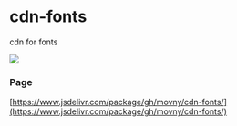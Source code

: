 # cdn-fonts
cdn for fonts

[![](https://data.jsdelivr.com/v1/package/gh/movny/cdn-fonts/badge)](https://www.jsdelivr.com/package/gh/movny/cdn-fonts)

### Page

[https://www.jsdelivr.com/package/gh/movny/cdn-fonts/](https://www.jsdelivr.com/package/gh/movny/cdn-fonts/)

